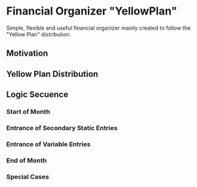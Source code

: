 # Financial Organizer "YellowPlan"
Simple, flexible and useful financial organizer mainly created to follow the "Yellow Plan" distribution.

## Motivation

## Yellow Plan Distribution

## Logic Secuence
### Start of Month

### Entrance of Secondary Static Entries

### Entrance of Variable Entries

### End of Month

### Special Cases

